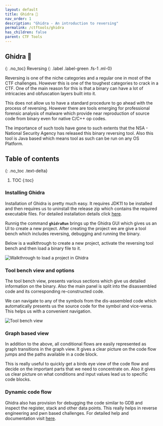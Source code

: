 ```yaml
---
layout: default
title: Ghidra 🐲
nav_order: 1
description: "Ghidra - An introduction to reversing"
permalink: /ctftools/ghidra
has_children: false
parent: CTF Tools
---
```


## Ghidra 🐲
{: .no_toc}
Reversing
{: .label .label-green .fs-1 .ml-0}

Reversing is one of the niche categories and a regular one in most of the CTF
challenges. However this is one of the toughest categories to crack in a CTF.
One of the main reason for this is that a binary can have a lot of intricacies
and obfuscation layers built into it.  

This does not allow us to have a standard procedure to go ahead with the process
of reversing. However there are tools emerging for professional forensic analysis
of malware which provide near reproduction of source code from binary even for
native C/C++ op codes.  

The importance of such tools have gone to such extents that the NSA - National Security Agency
has released this binary reversing tool. Also this tool is Java based which means
tool as such can be run on any OS Platform.  

## Table of contents
{: .no_toc .text-delta}

1. TOC
{:toc}

### Installing Ghidra

Installation of Ghidra is pretty much easy. It requires JDK11 to be installed and then
requires us to uninstall the release zip which contains the required executable files.
For detailed installation details click [here][1].  

Runnig the command **`ghidraRun`** brings up the Ghidra GUI which gives us an UI to 
create a new project. After creating the project we are give a tool bench which includes
reversing, debugging and running the binary.  

Below is a walkthrough to create a new project, activate the reversing tool bench and then
load a binary file to it.

![Walkthrough to load a project in Ghidra][2]

### Tool bench view and options

The tool bench view, presents various sections which give us detailed information on the
binary. Also the main panel is split into the disassembled code and its corresponding
re-constructed code.  

We can navigate to any of the symbols from the dis-assembled code which automatically 
presents us the source code for the symbol and vice-versa. This helps us with a convenient
navigation.  

![Tool bench view][3]  


### Graph based view

In addition to the above, all conditional flows are easily represented as graph transitions in
the graph view. It gives a clear picture on the code flow jumps and the paths available in a 
code block.  

This is really useful to quickly get a birds eye view of the code flow and decide on the important
parts that we need to concentrate on. Also it gives us clear picture on what conditions and input
values lead us to specific code blocks.  


### Dynamic code flow

Ghidra also has provision for debugging the code similar to GDB and inspect the register, stack and
other data points. This really helps in reverse engineering and pwn based challenges. For detailed
help and documentation visit [here][4].




[1]: https://github.com/NationalSecurityAgency/ghidra#install
[2]: https://gcdn.pbrd.co/images/yBnbjiLCijoQ.gif?o=1
[3]: https://gcdn.pbrd.co/images/AuMygngoiwzj.png?o=1
[4]: https://htmlpreview.github.io/?https://github.com/NationalSecurityAgency/ghidra/blob/stable/GhidraDocs/InstallationGuide.html